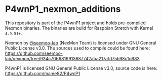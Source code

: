 # P4wnP1_nexmon_additions

This repository is part of the P4wnP1 project and holds pre-compiled Nexmon binaries. The binaries are build for Raspbian Stretch with Kernel `4.9.51+`.

Nexmon by [@seemoo-lab](https://github.com/seemoo-lab) (NexMon Team) is licensed under GNU General Public License v3.0. The sources used to compile could be found here:
https://github.com/seemoo-lab/nexmon/tree/934c7066819913687742aba217a1d75b98c1d883

P4wnP1 is licensed GNU General Public License v3.0, source code is here:
https://github.com/mame82/P4wnP1

